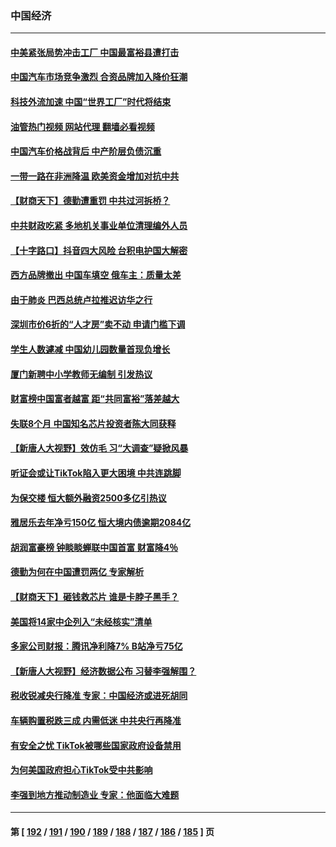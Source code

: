 ### 中国经济
---
#### [中美紧张局势冲击工厂 中国最富裕县遭打击](../../pages/ncid283/n13959039.md?03270445) 
#### [中国汽车市场竞争激烈 合资品牌加入降价狂潮](../../pages/ncid283/n13959017.md?03270445) 
#### [科技外流加速 中国“世界工厂”时代将结束](../../pages/ncid283/n13958477.md?03270445) 
#### [油管热门视频 网站代理 翻墙必看视频](http://138.2.39.72:81/youtube.html?epic-marker?03270445)
#### [中国汽车价格战背后 中产阶层负债沉重](../../pages/ncid283/n13958948.md?03270445) 
#### [一带一路在非洲降温 欧美资金增加对抗中共](../../pages/ncid283/n13958585.md?03270445) 
#### [【财商天下】德勤遭重罚 中共过河拆桥？](../../pages/ncid283/n13958403.md?03270445) 
#### [中共财政吃紧 多地机关事业单位清理编外人员](../../pages/ncid283/n13958480.md?03270445) 
#### [【十字路口】抖音四大风险 台积电护国大解密](../../pages/ncid283/n13958340.md?03270445) 
#### [西方品牌撤出 中国车填空 俄车主：质量太差](../../pages/ncid283/n13958380.md?03270445) 
#### [由于肺炎 巴西总统卢拉推迟访华之行](../../pages/ncid283/n13958414.md?03270445) 
#### [深圳市价6折的“人才房”卖不动 申请门槛下调](../../pages/ncid283/n13958231.md?03270445) 
#### [学生人数遽减 中国幼儿园数量首现负增长](../../pages/ncid283/n13958223.md?03270445) 
#### [厦门新聘中小学教师无编制 引发热议](../../pages/ncid283/n13958226.md?03270445) 
#### [财富榜中国富者越富 距“共同富裕”落差越大](../../pages/ncid283/n13957890.md?03270445) 
#### [失联8个月 中国知名芯片投资者陈大同获释](../../pages/ncid283/n13957871.md?03270445) 
#### [【新唐人大视野】效仿毛 习“大调查”疑掀风暴](../../pages/ncid283/n13957695.md?03270445) 
#### [听证会或让TikTok陷入更大困境 中共连跳脚](../../pages/ncid283/n13957571.md?03270445) 
#### [为保交楼 恒大额外融资2500多亿引热议](../../pages/ncid283/n13957468.md?03270445) 
#### [雅居乐去年净亏150亿 恒大境内债逾期2084亿](../../pages/ncid283/n13957133.md?03270445) 
#### [胡润富豪榜 钟睒睒蝉联中国首富 财富降4％](../../pages/ncid283/n13957396.md?03270445) 
#### [德勤为何在中国遭罚两亿 专家解析](../../pages/ncid283/n13957104.md?03270445) 
#### [【财商天下】砸钱救芯片 谁是卡脖子黑手？](../../pages/ncid283/n13957118.md?03270445) 
#### [美国将14家中企列入“未经核实”清单](../../pages/ncid283/n13956999.md?03270445) 
#### [多家公司财报：腾讯净利降7% B站净亏75亿](../../pages/ncid283/n13957121.md?03270445) 
#### [【新唐人大视野】经济数据公布 习替李强解围？](../../pages/ncid283/n13957008.md?03270445) 
#### [税收锐减央行降准 专家：中国经济或进死胡同](../../pages/ncid283/n13956804.md?03270445) 
#### [车辆购置税跌三成 内需低迷 中共央行再降准](../../pages/ncid283/n13957069.md?03270445) 
#### [有安全之忧 TikTok被哪些国家政府设备禁用](../../pages/ncid283/n13956948.md?03270445) 
#### [为何美国政府担心TikTok受中共影响](../../pages/ncid283/n13956931.md?03270445) 
#### [李强到地方推动制造业 专家：他面临大难题](../../pages/ncid283/n13956840.md?03270445) 

---
#### 第 [ [192](./192.md?03270445) / [191](./191.md?03270445) / [190](./190.md?03270445) / [189](./189.md?03270445) / [188](./188.md?03270445) / [187](./187.md?03270445) / [186](./186.md?03270445) / [185](./185.md?03270445) ] 页
